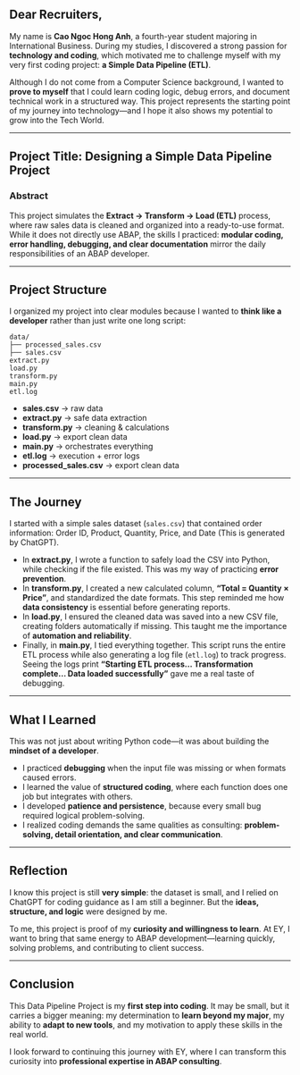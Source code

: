 ## Dear Recruiters,  

My name is **Cao Ngoc Hong Anh**, a fourth-year student majoring in International Business. During my studies, I discovered a strong passion for **technology and coding**, which motivated me to challenge myself with my very first coding project: **a Simple Data Pipeline (ETL)**.  

Although I do not come from a Computer Science background, I wanted to **prove to myself** that I could learn coding logic, debug errors, and document technical work in a structured way. This project represents the starting point of my journey into technology—and I hope it also shows my potential to grow into the Tech World.  

---

## Project Title: Designing a Simple Data Pipeline Project  

### Abstract  
This project simulates the **Extract → Transform → Load (ETL)** process, where raw sales data is cleaned and organized into a ready-to-use format. While it does not directly use ABAP, the skills I practiced: **modular coding, error handling, debugging, and clear documentation** mirror the daily responsibilities of an ABAP developer.  

---

## Project Structure  

I organized my project into clear modules because I wanted to **think like a developer** rather than just write one long script:  
```
data/
├── processed_sales.csv
├── sales.csv
extract.py
load.py
transform.py
main.py
etl.log
```

- **sales.csv** → raw data  
- **extract.py** → safe data extraction  
- **transform.py** → cleaning & calculations  
- **load.py** → export clean data  
- **main.py** → orchestrates everything  
- **etl.log** → execution + error logs  
- **processed_sales.csv** → export clean data
---

## The Journey  

I started with a simple sales dataset (`sales.csv`) that contained order information: Order ID, Product, Quantity, Price, and Date (This is generated by ChatGPT).  

- In **extract.py**, I wrote a function to safely load the CSV into Python, while checking if the file existed. This was my way of practicing **error prevention**.  
- In **transform.py**, I created a new calculated column, **“Total = Quantity × Price”**, and standardized the date formats. This step reminded me how **data consistency** is essential before generating reports.  
- In **load.py**, I ensured the cleaned data was saved into a new CSV file, creating folders automatically if missing. This taught me the importance of **automation and reliability**.  
- Finally, in **main.py**, I tied everything together. This script runs the entire ETL process while also generating a log file (`etl.log`) to track progress. Seeing the logs print **“Starting ETL process… Transformation complete… Data loaded successfully”** gave me a real taste of debugging.  

---

## What I Learned  

This was not just about writing Python code—it was about building the **mindset of a developer**.  

- I practiced **debugging** when the input file was missing or when formats caused errors.  
- I learned the value of **structured coding**, where each function does one job but integrates with others.  
- I developed **patience and persistence**, because every small bug required logical problem-solving.  
- I realized coding demands the same qualities as consulting: **problem-solving, detail orientation, and clear communication**.  

---

## Reflection  

I know this project is still **very simple**: the dataset is small, and I relied on ChatGPT for coding guidance as I am still a beginner. But the **ideas, structure, and logic** were designed by me.  

To me, this project is proof of my **curiosity and willingness to learn**. At EY, I want to bring that same energy to ABAP development—learning quickly, solving problems, and contributing to client success.  

---

## Conclusion  

This Data Pipeline Project is my **first step into coding**. It may be small, but it carries a bigger meaning: my determination to **learn beyond my major**, my ability to **adapt to new tools**, and my motivation to apply these skills in the real world.  

I look forward to continuing this journey with EY, where I can transform this curiosity into **professional expertise in ABAP consulting**.  

